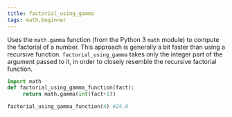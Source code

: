```yaml
---
title: factorial_using_gamma
tags: math,beginner
---
```


Uses the `math.gamma` function (from the Python 3 `math` module) to compute the factorial of a number.
This approach is generally a bit faster than using a recursive function. 
`factorial_using_gamma` takes only the integer part of the argument passed to it, in order to closely resemble the recursive factorial function.

```py
import math
def factorial_using_gamma_function(fact):
     return math.gamma(int(fact+1))
```

```py
factorial_using_gamma_function(4) #24.0
```
